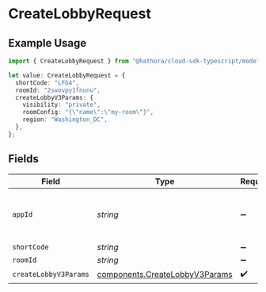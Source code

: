 # CreateLobbyRequest

## Example Usage

```typescript
import { CreateLobbyRequest } from "@hathora/cloud-sdk-typescript/models/operations";

let value: CreateLobbyRequest = {
  shortCode: "LFG4",
  roomId: "2swovpy1fnunu",
  createLobbyV3Params: {
    visibility: "private",
    roomConfig: "{\"name\":\"my-room\"}",
    region: "Washington_DC",
  },
};
```

## Fields

| Field                                                                            | Type                                                                             | Required                                                                         | Description                                                                      | Example                                                                          |
| -------------------------------------------------------------------------------- | -------------------------------------------------------------------------------- | -------------------------------------------------------------------------------- | -------------------------------------------------------------------------------- | -------------------------------------------------------------------------------- |
| `appId`                                                                          | *string*                                                                         | :heavy_minus_sign:                                                               | N/A                                                                              | app-af469a92-5b45-4565-b3c4-b79878de67d2                                         |
| `shortCode`                                                                      | *string*                                                                         | :heavy_minus_sign:                                                               | N/A                                                                              | LFG4                                                                             |
| `roomId`                                                                         | *string*                                                                         | :heavy_minus_sign:                                                               | N/A                                                                              | 2swovpy1fnunu                                                                    |
| `createLobbyV3Params`                                                            | [components.CreateLobbyV3Params](../../models/components/createlobbyv3params.md) | :heavy_check_mark:                                                               | N/A                                                                              |                                                                                  |